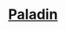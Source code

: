 ﻿---
!LinkItem
Link: paladin_hd.md
NameLink: <!--NameLink-->[Paladin](hd_paladin.md)<!--/NameLink-->
Id: classes_hd.md#paladin
ParentLink: classes_hd.md#classes
Name: Paladin
ParentName: Classes
AltName: '[Paladin](#)'
Attributes: {}
---




# [Paladin](hd_paladin.md)



